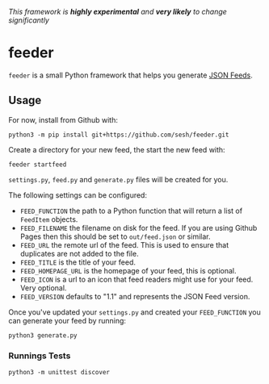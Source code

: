 _This framework is **highly experimental** and **very likely** to change significantly_

# feeder

`feeder` is a small Python framework that helps you generate [JSON Feeds][jsonfeed.org].


## Usage

For now, install from Github with:

```
python3 -m pip install git+https://github.com/sesh/feeder.git
```

Create a directory for your new feed, the start the new feed with:

```
feeder startfeed
```

`settings.py`, `feed.py` and `generate.py` files will be created for you.

The following settings can be configured:

- `FEED_FUNCTION` the path to a Python function that will return a list of `FeedItem` objects.
- `FEED_FILENAME` the filename on disk for the feed. If you are using Github Pages then this should be set to `out/feed.json` or similar.
- `FEED_URL` the remote url of the feed. This is used to ensure that duplicates are not added to the file.
- `FEED_TITLE` is the title of your feed.
- `FEED_HOMEPAGE_URL` is the homepage of your feed, this is optional.
- `FEED_ICON` is a url to an icon that feed readers might use for your feed. Very optional.
- `FEED_VERSION` defaults to "1.1" and represents the JSON Feed version.

Once you've updated your `settings.py` and created your `FEED_FUNCTION` you can generate your feed by running:

```
python3 generate.py
```


### Runnings Tests

```
python3 -m unittest discover
```


  [jsonfeed.org]: https://www.jsonfeed.org
